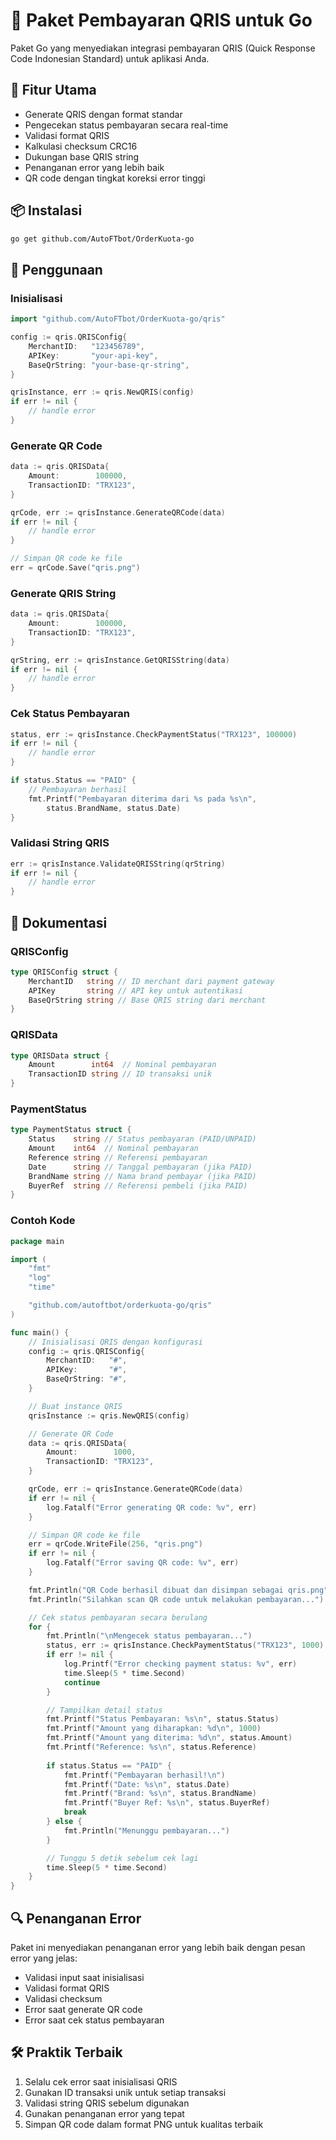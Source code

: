 # 🚀 Paket Pembayaran QRIS untuk Go

Paket Go yang menyediakan integrasi pembayaran QRIS (Quick Response Code Indonesian Standard) untuk aplikasi Anda.

## 🎯 Fitur Utama

- Generate QRIS dengan format standar
- Pengecekan status pembayaran secara real-time
- Validasi format QRIS
- Kalkulasi checksum CRC16
- Dukungan base QRIS string
- Penanganan error yang lebih baik
- QR code dengan tingkat koreksi error tinggi

## 📦 Instalasi

```bash
go get github.com/AutoFTbot/OrderKuota-go
```

## 🚀 Penggunaan

### Inisialisasi

```go
import "github.com/AutoFTbot/OrderKuota-go/qris"

config := qris.QRISConfig{
    MerchantID:   "123456789",
    APIKey:       "your-api-key",
    BaseQrString: "your-base-qr-string",
}

qrisInstance, err := qris.NewQRIS(config)
if err != nil {
    // handle error
}
```

### Generate QR Code

```go
data := qris.QRISData{
    Amount:        100000,
    TransactionID: "TRX123",
}

qrCode, err := qrisInstance.GenerateQRCode(data)
if err != nil {
    // handle error
}

// Simpan QR code ke file
err = qrCode.Save("qris.png")
```

### Generate QRIS String

```go
data := qris.QRISData{
    Amount:        100000,
    TransactionID: "TRX123",
}

qrString, err := qrisInstance.GetQRISString(data)
if err != nil {
    // handle error
}
```

### Cek Status Pembayaran

```go
status, err := qrisInstance.CheckPaymentStatus("TRX123", 100000)
if err != nil {
    // handle error
}

if status.Status == "PAID" {
    // Pembayaran berhasil
    fmt.Printf("Pembayaran diterima dari %s pada %s\n", 
        status.BrandName, status.Date)
}
```

### Validasi String QRIS

```go
err := qrisInstance.ValidateQRISString(qrString)
if err != nil {
    // handle error
}
```

## 📝 Dokumentasi

### QRISConfig

```go
type QRISConfig struct {
    MerchantID   string // ID merchant dari payment gateway
    APIKey       string // API key untuk autentikasi
    BaseQrString string // Base QRIS string dari merchant
}
```

### QRISData

```go
type QRISData struct {
    Amount        int64  // Nominal pembayaran
    TransactionID string // ID transaksi unik
}
```

### PaymentStatus

```go
type PaymentStatus struct {
    Status    string // Status pembayaran (PAID/UNPAID)
    Amount    int64  // Nominal pembayaran
    Reference string // Referensi pembayaran
    Date      string // Tanggal pembayaran (jika PAID)
    BrandName string // Nama brand pembayar (jika PAID)
    BuyerRef  string // Referensi pembeli (jika PAID)
}
```

### Contoh Kode

```go
package main

import (
	"fmt"
	"log"
	"time"

	"github.com/autoftbot/orderkuota-go/qris"
)

func main() {
	// Inisialisasi QRIS dengan konfigurasi
	config := qris.QRISConfig{
		MerchantID:   "#",
		APIKey:       "#",
		BaseQrString: "#",
	}

	// Buat instance QRIS
	qrisInstance := qris.NewQRIS(config)

	// Generate QR Code
	data := qris.QRISData{
		Amount:        1000,
		TransactionID: "TRX123",
	}

	qrCode, err := qrisInstance.GenerateQRCode(data)
	if err != nil {
		log.Fatalf("Error generating QR code: %v", err)
	}

	// Simpan QR code ke file
	err = qrCode.WriteFile(256, "qris.png")
	if err != nil {
		log.Fatalf("Error saving QR code: %v", err)
	}

	fmt.Println("QR Code berhasil dibuat dan disimpan sebagai qris.png")
	fmt.Println("Silahkan scan QR code untuk melakukan pembayaran...")

	// Cek status pembayaran secara berulang
	for {
		fmt.Println("\nMengecek status pembayaran...")
		status, err := qrisInstance.CheckPaymentStatus("TRX123", 1000)
		if err != nil {
			log.Printf("Error checking payment status: %v", err)
			time.Sleep(5 * time.Second)
			continue
		}

		// Tampilkan detail status
		fmt.Printf("Status Pembayaran: %s\n", status.Status)
		fmt.Printf("Amount yang diharapkan: %d\n", 1000)
		fmt.Printf("Amount yang diterima: %d\n", status.Amount)
		fmt.Printf("Reference: %s\n", status.Reference)
		
		if status.Status == "PAID" {
			fmt.Printf("Pembayaran berhasil!\n")
			fmt.Printf("Date: %s\n", status.Date)
			fmt.Printf("Brand: %s\n", status.BrandName)
			fmt.Printf("Buyer Ref: %s\n", status.BuyerRef)
			break
		} else {
			fmt.Println("Menunggu pembayaran...")
		}

		// Tunggu 5 detik sebelum cek lagi
		time.Sleep(5 * time.Second)
	}
} 
```

## 🔍 Penanganan Error

Paket ini menyediakan penanganan error yang lebih baik dengan pesan error yang jelas:

- Validasi input saat inisialisasi
- Validasi format QRIS
- Validasi checksum
- Error saat generate QR code
- Error saat cek status pembayaran

## 🛠️ Praktik Terbaik

1. Selalu cek error saat inisialisasi QRIS
2. Gunakan ID transaksi unik untuk setiap transaksi
3. Validasi string QRIS sebelum digunakan
4. Gunakan penanganan error yang tepat
5. Simpan QR code dalam format PNG untuk kualitas terbaik
